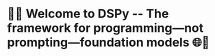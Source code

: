 # 🌟👋 Welcome to DSPy -- The framework for programming—not prompting—foundation models 🌐🚀

<!DOCTYPE html>
<html>
<head>
    <style>
        /* Define the animation */
        @keyframes bounceRotate {
            0% {
                transform: rotateY(0deg);
            }
            50% {
                transform: rotateY(20deg);
            }
            100% {
                transform: rotateY(0deg);
            }
        }

        /* Apply the animation to the image */
        .bounce-rotate-logo {
            animation: bounceRotate 7s ease-in-out infinite; /* Bounce back and forth infinitely with a duration of 5 seconds */
        }
    </style>

</head>
<body>

<p style="text-align:center;">
  <img class="bounce-rotate-logo" src="./docs/images/DSPy8.png" width="50%">
</p>

</body>
</html>

## 🎯 The Vision Behind DSPy

**DSPy** is a framework for developing **high-quality systems** with LMs. While prompting LMs can quickly build (brittle) demos, the best LM systems generally break down problems into steps and tune the prompts or LM weights of each step well. As a bonus, these systems use small LMs to save costs.

This is hard as we usually don't have data to tune each of these steps. **DSPy** treats prompts and LM weights as parameters to be optimized in LM pipelines, given the metrics you want to maximize.

To make this possible:

- [x] **DSPy** provides **composable and declarative modules** for instructing LMs in a familiar Pythonic syntax. It upgrades "prompting techniques" like chain-of-thought and self-reflection from hand-adapted _string manipulation tricks_ into truly modular _generalized operations that learn to adapt to your task_.

- [x] **DSPy** introduces an **automatic compiler that teaches LMs** how to conduct the declarative steps in your program. Specifically, the **DSPy compiler** will internally _trace_ your program and then **craft high-quality prompts for large LMs (or train automatic finetunes for small LMs)** to teach them the steps of your task.

- [x] **DSPy** has many modules and optimizers built-in and we want you to add more. Think of this like PyTorch but for LM pipelines, not DNNs. The **DSPy compiler** _bootstraps_ prompts and finetunes from minimal data **without needing manual labels for the intermediate steps** in your program. Instead of brittle "prompt engineering" with hacky string manipulation, you can explore a systematic space of modular and trainable pieces.

- [x] For complex tasks, **DSPy** can routinely teach powerful models like `GPT-3.5` and local models like `T5-base` or `Llama2-13b` to be much more reliable at tasks. **DSPy** will compile the _same program_ into different few-shot prompts and/or finetunes for each LM.

## 🚀 Analogy to Neural Networks

When we build neural networks, we don't write manual _for-loops_ over lists of _hand-tuned_ floats. Instead, you might use a framework like [PyTorch](https://pytorch.org/) to compose declarative layers (e.g., `Convolution` or `Dropout`) and then use optimizers (e.g., SGD or Adam) to learn the parameters of the network.

Ditto! **DSPy** gives you the right general-purpose modules (e.g., `ChainOfThought`, `Retrieve`, etc.) and takes care of optimizing their prompts _for your program_ and your metric, whatever they aim to do. Whenever you modify your code, your data, or your validation constraints, you can _compile_ your program again and **DSPy** will create new effective prompts that fit your changes.

**Welcome to the future of LLMs programmig! 🌟🌐**
